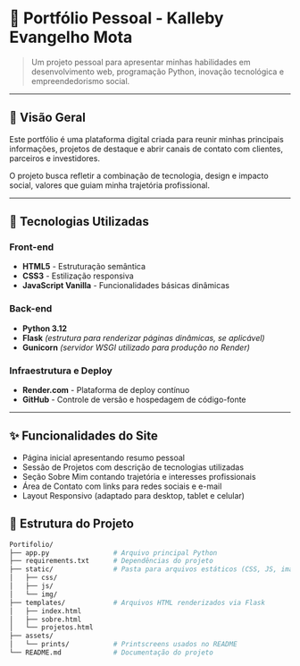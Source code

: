 # 🌟 Portfólio Pessoal - Kalleby Evangelho Mota

> Um projeto pessoal para apresentar minhas habilidades em desenvolvimento web, programação Python, inovação tecnológica e empreendedorismo social.

---

## 🧠 Visão Geral

Este portfólio é uma plataforma digital criada para reunir minhas principais informações, projetos de destaque e abrir canais de contato com clientes, parceiros e investidores.  

O projeto busca refletir a combinação de tecnologia, design e impacto social, valores que guiam minha trajetória profissional.

---

## 🚀 Tecnologias Utilizadas

### Front-end
- **HTML5** - Estruturação semântica
- **CSS3** - Estilização responsiva
- **JavaScript Vanilla** - Funcionalidades básicas dinâmicas

### Back-end
- **Python 3.12**
- **Flask** *(estrutura para renderizar páginas dinâmicas, se aplicável)*
- **Gunicorn** *(servidor WSGI utilizado para produção no Render)*

### Infraestrutura e Deploy
- **Render.com** - Plataforma de deploy contínuo
- **GitHub** - Controle de versão e hospedagem de código-fonte

---

## ✨ Funcionalidades do Site

- Página inicial apresentando resumo pessoal
- Sessão de Projetos com descrição de tecnologias utilizadas
- Seção Sobre Mim contando trajetória e interesses profissionais
- Área de Contato com links para redes sociais e e-mail
- Layout Responsivo (adaptado para desktop, tablet e celular)


## 📂 Estrutura do Projeto

```bash
Portifolio/
├── app.py                # Arquivo principal Python
├── requirements.txt      # Dependências do projeto
├── static/               # Pasta para arquivos estáticos (CSS, JS, imagens)
│   ├── css/
│   ├── js/
│   └── img/
├── templates/            # Arquivos HTML renderizados via Flask
│   ├── index.html
│   ├── sobre.html
│   └── projetos.html
├── assets/
│   └── prints/           # Printscreens usados no README
└── README.md             # Documentação do projeto